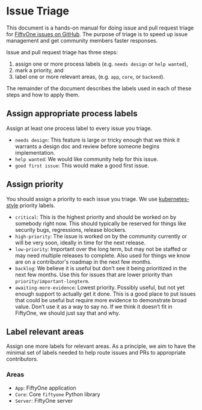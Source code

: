 # Issue Triage

This document is a hands-on manual for doing issue and pull request triage for
[FiftyOne issues on GitHub](https://github.com/voxel51/fiftyone/issues). The
purpose of triage is to speed up issue management and get community members
faster responses.

Issue and pull request triage has three steps:

1. assign one or more process labels (e.g. `needs design` or `help wanted`),
2. mark a priority, and
3. label one or more relevant areas, (e.g. `app`, `core`, or `backend`).

The remainder of the document describes the labels used in each of these steps
and how to apply them.

## Assign appropriate process labels

Assign at least one process label to every issue you triage.

-   `needs design`: This feature is large or tricky enough that we think it
    warrants a design doc and review before someone begins implementation.
-   `help wanted`: We would like community help for this issue.
-   `good first issue`: This would make a good first issue.

## Assign priority

You should assign a priority to each issue you triage. We use
[kubernetes-style](https://github.com/kubernetes/community/blob/master/contributors/guide/issue-triage.md#define-priority)
priority labels.

-   `critical`: This is the highest priority and should be worked on by
    somebody right now. This should typically be reserved for things like
    security bugs, regressions, release blockers.
-   `high-priority`: The issue is worked on by the community currently or will
    be very soon, ideally in time for the next release.
-   `low-priority`: Important over the long term, but may not be staffed or may
    need multiple releases to complete. Also used for things we know are on a
    contributor's roadmap in the next few months.
-   `backlog`: We believe it is useful but don’t see it being prioritized in
    the next few months. Use this for issues that are lower priority than
    `priority/important-longterm`.
-   `awaiting-more-evidence`: Lowest priority. Possibly useful, but not yet
    enough support to actually get it done. This is a good place to put issues
    that could be useful but require more evidence to demonstrate broad value.
    Don’t use it as a way to say no. If we think it doesn’t fit in FiftyOne, we
    should just say that and why.

## Label relevant areas

Assign one more labels for relevant areas. As a principle, we aim to have the
minimal set of labels needed to help route issues and PRs to appropriate
contributors.

### Areas

-   `App`: FiftyOne application
-   `Core`: Core `fiftyone` Python library
-   `Server`: FiftyOne server
